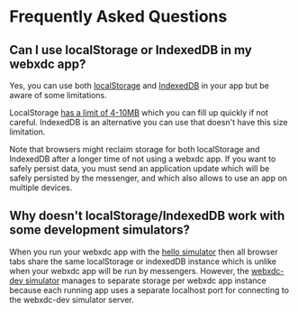 # Frequently Asked Questions 

## Can I use localStorage or IndexedDB in my webxdc app? 

Yes, you can use both [localStorage](https://developer.mozilla.org/en-US/docs/Web/API/Window/localStorage)
and [IndexedDB](https://developer.mozilla.org/en-US/docs/Web/API/IndexedDB_API) in your app
but be aware of some limitations. 

LocalStorage [has a limit of 4-10MB](https://stackoverflow.com/questions/2989284/what-is-the-max-size-of-localstorage-values/) which you can fill up quickly if not careful. 
IndexedDB is an alternative you can use that doesn't have this size limitation. 

Note that browsers might reclaim storage for both localStorage and IndexedDB
after a longer time of not using a webxdc app. 
If you want to safely persist data, you must send an application update 
which will be safely persisted by the messenger,
and which also allows to use an app on multiple devices. 

## Why doesn't localStorage/IndexedDB work with some development simulators? 

When you run your webxdc app with the [hello simulator](https://github.com/webxdc/hello)
then all browser tabs share the same localStorage or indexedDB instance
which is unlike when your webxdc app will be run by messengers. 
However, the [webxdc-dev simulator](https://github.com/webxdc/webxdc-dev) 
manages to separate storage per webxdc app instance
because each running app uses a separate localhost port for connecting
to the webxdc-dev simulator server. 
